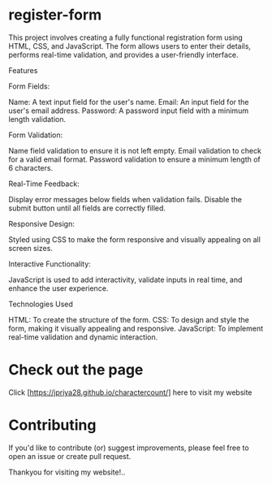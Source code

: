 # register-form
This project involves creating a fully functional registration form using HTML, CSS, and JavaScript. The form allows users to enter their details, performs real-time validation, and provides a user-friendly interface.

Features

Form Fields:

Name: A text input field for the user's name.
Email: An input field for the user's email address.
Password: A password input field with a minimum length validation.

Form Validation:

Name field validation to ensure it is not left empty.
Email validation to check for a valid email format.
Password validation to ensure a minimum length of 6 characters.

Real-Time Feedback:

Display error messages below fields when validation fails.
Disable the submit button until all fields are correctly filled.

Responsive Design:

Styled using CSS to make the form responsive and visually appealing on all screen sizes.

Interactive Functionality:

JavaScript is used to add interactivity, validate inputs in real time, and enhance the user experience.

Technologies Used

HTML: To create the structure of the form.
CSS: To design and style the form, making it visually appealing and responsive.
JavaScript: To implement real-time validation and dynamic interaction.
# Check out the page
Click [https://jpriya28.github.io/charactercount/] here to visit my  website

# Contributing
If you'd like to contribute (or) suggest improvements, please feel free to open an issue or create pull request.

Thankyou for visiting my  website!..

